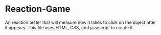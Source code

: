 # Reaction-Game
An reaction tester that will measure how it takes to click on the object after it appears. This file uses HTML, CSS, and jazascript to create it.
